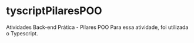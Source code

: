 # tyscriptPilaresPOO

Atividades Back-end
Prática - Pilares POO
Para essa atividade, foi utilizada o Typescript.

